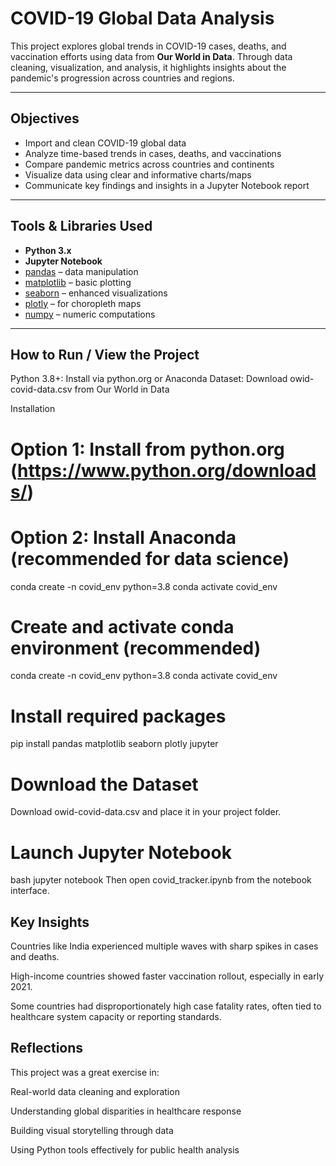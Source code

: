 #  COVID-19 Global Data Analysis

This project explores global trends in COVID-19 cases, deaths, and vaccination efforts using data from **Our World in Data**. Through data cleaning, visualization, and analysis, it highlights insights about the pandemic's progression across countries and regions.

---

## Objectives

- Import and clean COVID-19 global data
- Analyze time-based trends in cases, deaths, and vaccinations
- Compare pandemic metrics across countries and continents
- Visualize data using clear and informative charts/maps
- Communicate key findings and insights in a Jupyter Notebook report

---

## Tools & Libraries Used

- **Python 3.x**
- **Jupyter Notebook**
- [pandas](https://pandas.pydata.org/) – data manipulation
- [matplotlib](https://matplotlib.org/) – basic plotting
- [seaborn](https://seaborn.pydata.org/) – enhanced visualizations
- [plotly](https://plotly.com/python/)  – for choropleth maps
- [numpy](https://numpy.org/) – numeric computations

---

## How to Run / View the Project
Python 3.8+: Install via python.org or Anaconda
Dataset: Download owid-covid-data.csv from Our World in Data

Installation
# Option 1: Install from python.org (https://www.python.org/downloads/)
# Option 2: Install Anaconda (recommended for data science)
conda create -n covid_env python=3.8
conda activate covid_env
# Create and activate conda environment (recommended)
conda create -n covid_env python=3.8
conda activate covid_env

# Install required packages
pip install pandas matplotlib seaborn plotly jupyter

# Download the Dataset
Download owid-covid-data.csv and place it in your project folder.

# Launch Jupyter Notebook
bash
jupyter notebook
Then open covid_tracker.ipynb from the notebook interface.
## Key Insights
Countries like India experienced multiple waves with sharp spikes in cases and deaths.

High-income countries showed faster vaccination rollout, especially in early 2021.

Some countries had disproportionately high case fatality rates, often tied to healthcare system capacity or reporting standards.

## Reflections
This project was a great exercise in:

Real-world data cleaning and exploration

Understanding global disparities in healthcare response

Building visual storytelling through data

Using Python tools effectively for public health analysis
